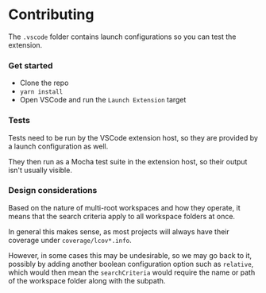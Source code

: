 # Contributing

The `.vscode` folder contains launch configurations so you can test the extension.

### Get started

- Clone the repo
- `yarn install`
- Open VSCode and run the `Launch Extension` target

### Tests

Tests need to be run by the VSCode extension host, so they are provided by a launch configuration as well.

They then run as a Mocha test suite in the extension host, so their output isn't usually visible.

### Design considerations

Based on the nature of multi-root workspaces and how they operate, it means that the search criteria apply to all workspace folders at once.

In general this makes sense, as most projects will always have their coverage under `coverage/lcov*.info`.

However, in some cases this may be undesirable, so we may go back to it, possibly by adding another boolean configuration option such as `relative`, which would then mean the `searchCriteria` would require the name or path of the workspace folder along with the subpath.
